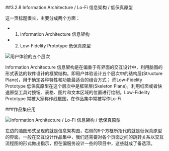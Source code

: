 ##3.2.8 Information Architecture / Lo-Fi 信息架构 / 低保真原型


这一页标题很长，主要分成两个方面：  
 
* 1. Information Architecture 信息架构  
* 2. Low-Fidelity Prototype 低保真原型

![用户体验的五个层次](http://kitpic.makebi.net/id/ued/5ofue.png)

Information Architecture 信息架构是在偏重于有界面的交互设计中，利用脑图的形式表达的软件设计的框架结构。即用户体验设计五个层次中的结构层(Structure Plane)，用于确定各种特性和功能最适合的组合方式； 而Low-Fidelity Prototype 低保真原型在这个层次中是框架层(Skeleton Plane)，利用纸面或者快速原型工具对按钮、表格、图片和文本区域的位置进行绘制。Low-Fidelity Prototype 常被大家称作线框图，在作品集中常被写作Lo-Fi.

###作品集应用


![Information Architecture / Lo-Fi 信息架构 / 低保真原型](http://kitpic.makebi.net/id/ued/id-42.jpg)

左边的脑图形式呈现的就是信息架构图，右侧的9个方框所指代的就是低保真原型的界面。一般在交互设计作品集中，我们还需要对各个页面之间的跳转关系以交互流程图的形式做出指示，但在偏服务设计一些的项目中，这些就成了备选项。



